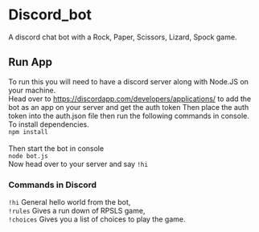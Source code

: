 # Discord_bot
A discord chat bot with a Rock, Paper, Scissors, Lizard, Spock game.

## Run App
To run this you will need to have a discord server along with Node.JS on your machine.<br/>
Head over to https://discordapp.com/developers/applications/ to add the bot as an app on your server and get the auth token
Then place the auth token into the auth.json file then run the following commands in console.<br/>
To install dependencies.<br/>
```npm install``` <br/>
<br/>
Then start the bot in console<br/>
```node bot.js``` <br/>
Now head over to your server and say ```!hi```<br/>

### Commands in Discord
`!hi` General hello world from the bot,<br/>
`!rules` Gives a run down of RPSLS game,<br/>
`!choices` Gives you a list of choices to play the game.

